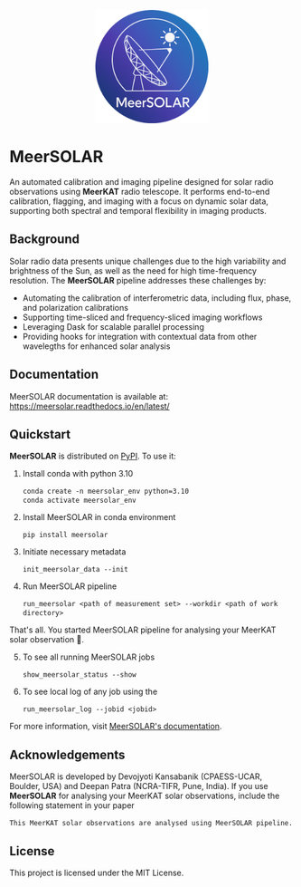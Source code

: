 <p align="center">
  <img src="docs/source/_static/dark_logo.png" alt="MeerSOLAR Logo" width="200"/>
</p>
<p align="center">
  <h1>MeerSOLAR</h1> An automated calibration and imaging pipeline designed for solar radio observations using <strong>MeerKAT</strong> radio telescope. It performs end-to-end calibration, flagging, and imaging with a focus on dynamic solar data, supporting both spectral and temporal flexibility in imaging products.
</p>

## Background

<!-- start elevator-pitch -->

Solar radio data presents unique challenges due to the high variability and brightness of the Sun, as well as the need for high time-frequency resolution. The **MeerSOLAR** pipeline addresses these challenges by:

- Automating the calibration of interferometric data, including flux, phase, and polarization calibrations
- Supporting time-sliced and frequency-sliced imaging workflows
- Leveraging Dask for scalable parallel processing
- Providing hooks for integration with contextual data from other wavelegths for enhanced solar analysis

<!-- end elevator-pitch -->

## Documentation

MeerSOLAR documentation is available at: https://meersolar.readthedocs.io/en/latest/ 

## Quickstart

<!-- start quickstart -->

**MeerSOLAR** is distributed on [PyPI]. To use it:

1. Install conda with python 3.10

    ```text
    conda create -n meersolar_env python=3.10
    conda activate meersolar_env
    ```

2. Install MeerSOLAR in conda environment

   ```text
   pip install meersolar
   ```

3. Initiate necessary metadata

    ```text
    init_meersolar_data --init
    ```
    
4. Run MeerSOLAR pipeline

    ```text
    run_meersolar <path of measurement set> --workdir <path of work directory>
    ```    

That's all. You started MeerSOLAR pipeline for analysing your MeerKAT solar observation 🎉.

5. To see all running MeerSOLAR jobs

    ```text
    show_meersolar_status --show
    ```
       
6. To see local log of any job using the <jobid>

   ```text
   run_meersolar_log --jobid <jobid>
   ```

[pypi]: https://pypi.org/project/meersolar/

<!-- end quickstart -->

For more information, visit [MeerSOLAR's documentation][quickstart-docs].

[quickstart-docs]: https://readthedocs.io/meersolar/quickstart

## Acknowledgements

MeerSOLAR is developed by Devojyoti Kansabanik (CPAESS-UCAR, Boulder, USA) and Deepan Patra (NCRA-TIFR, Pune, India). If you use **MeerSOLAR** for analysing your MeerKAT solar observations, include the following statement in your paper

```text
This MeerKAT solar observations are analysed using MeerSOLAR pipeline.
```
<!-- will be updated one published.
and cite the following papers.


1. [First MeerSOLAR paper] [kansabanik2025]
[Kansabanik2025]: https://kansabanik-meersolar.org

2. [Second MeerSOLAR paper] [Patra2025]
[Patra2025]: https://patra-meersolar.org
-->

## License

This project is licensed under the MIT License.
